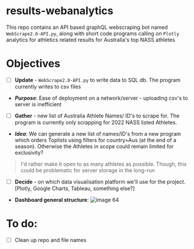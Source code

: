 # results-webanalytics
This repo contains an API based graphQL webscraping bot named `WebScrape2.0-API.py`, along with short code programs calling on `Plotly` analytics for athletics related results for Australia's top NASS athletes

# Objectives
  - [ ] **Update** - `WebScrape2.0-API.py` to write data to SQL db. The program currently writes to csv files
  - **_Purpose_**: Ease of deployment on a network/server - uploading csv's to server is inefficient
  - [ ] **Gather** - new list of Australia Athlete Names/ ID's to scrape for. The program is currently only scrapping for 2022 NASS listed Athletes. 
  - **_Idea_**: We can generate a new list of names/ID's from a new program which orders Toplists using filters for country=Aus (at the end of a season). Otherwise the Athletes in scope could remain limited for exclusivity?
  >I'd rather make it open to as many athletes as possible. Though, this could be problematic for server storage in the long-run
  - [ ] **Decide** - on which data visualisation platform we'll use for the project. [Plotly, Google Charts, Tableau, something else?]
  - **Dashboard general structure**: ![image 64](https://user-images.githubusercontent.com/85177676/226784786-db221e25-9018-4bea-af66-ecd7560909d8.png)

# To do:
- [ ] Clean up repo and file names

